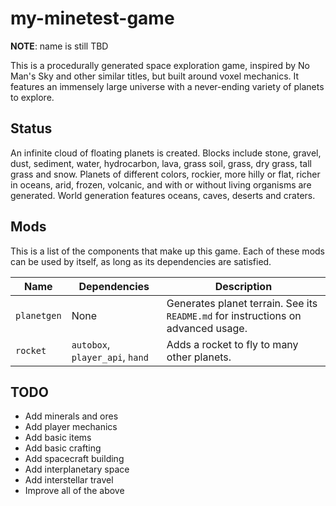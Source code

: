 # my-minetest-game
**NOTE**: name is still TBD

This is a procedurally generated space exploration game, inspired by No Man's
Sky and other similar titles, but built around voxel mechanics. It features an
immensely large universe with a never-ending variety of planets to explore.

## Status
An infinite cloud of floating planets is created. Blocks include stone, gravel,
dust, sediment, water, hydrocarbon, lava, grass soil, grass, dry grass, tall
grass and snow. Planets of different colors, rockier, more hilly or flat, richer
in oceans, arid, frozen, volcanic, and with or without living organisms are
generated. World generation features oceans, caves, deserts and craters.

## Mods
This is a list of the components that make up this game. Each of these mods can
be used by itself, as long as its dependencies are satisfied.

Name | Dependencies | Description
---- | ------------ | -----------
`planetgen` | None | Generates planet terrain. See its `README.md` for instructions on advanced usage.
`rocket` | `autobox`, `player_api`, `hand` | Adds a rocket to fly to many other planets.

## TODO
 * Add minerals and ores
 * Add player mechanics
 * Add basic items
 * Add basic crafting
 * Add spacecraft building
 * Add interplanetary space
 * Add interstellar travel
 * Improve all of the above
